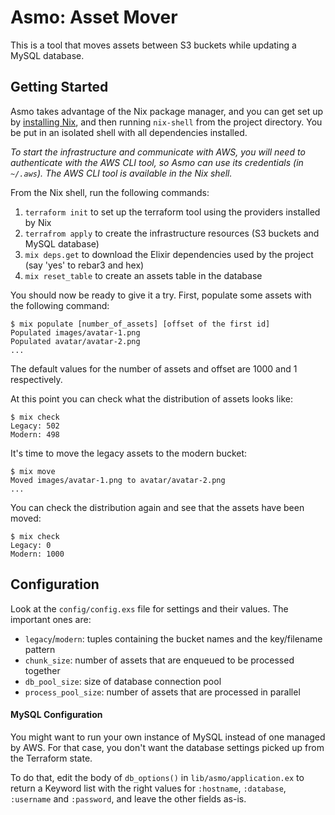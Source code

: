 # Asmo: Asset Mover

This is a tool that moves assets between S3 buckets while updating a MySQL database.

## Getting Started

Asmo takes advantage of the Nix package manager, and you can get set up by
[installing Nix](https://nixos.org/download.html), and then running `nix-shell`
from the project directory. You be put in an isolated shell with all
dependencies installed.

_To start the infrastructure and communicate with AWS, you will need to
authenticate with the AWS CLI tool, so Asmo can use its credentials (in
`~/.aws`). The AWS CLI tool is available in the Nix shell._

From the Nix shell, run the following commands:

1. `terraform init` to set up the terraform tool using the providers installed by Nix
2. `terrafrom apply` to create the infrastructure resources (S3 buckets and MySQL database)
3. `mix deps.get` to download the Elixir dependencies used by the project (say 'yes' to rebar3 and hex)
4. `mix reset_table` to create an assets table in the database

You should now be ready to give it a try. First, populate some assets with the following command:

```
$ mix populate [number_of_assets] [offset of the first id]
Populated images/avatar-1.png
Populated avatar/avatar-2.png
...
```

The default values for the number of assets and offset are 1000 and 1 respectively.

At this point you can check what the distribution of assets looks like:

```
$ mix check
Legacy: 502
Modern: 498
```

It's time to move the legacy assets to the modern bucket:

```
$ mix move
Moved images/avatar-1.png to avatar/avatar-2.png
...
```

You can check the distribution again and see that the assets have been moved:

```
$ mix check
Legacy: 0
Modern: 1000
```

## Configuration

Look at the `config/config.exs` file for settings and their values. The important ones are:

- `legacy`/`modern`: tuples containing the bucket names and the key/filename pattern
- `chunk_size`: number of assets that are enqueued to be processed together
- `db_pool_size`: size of database connection pool
- `process_pool_size`: number of assets that are processed in parallel

#### MySQL Configuration

You might want to run your own instance of MySQL instead of one managed by AWS.
For that case, you don't want the database settings picked up from the
Terraform state.

To do that, edit the body of `db_options()` in `lib/asmo/application.ex` to
return a Keyword list with the right values for `:hostname`, `:database`,
`:username` and `:password`, and leave the other fields as-is.
